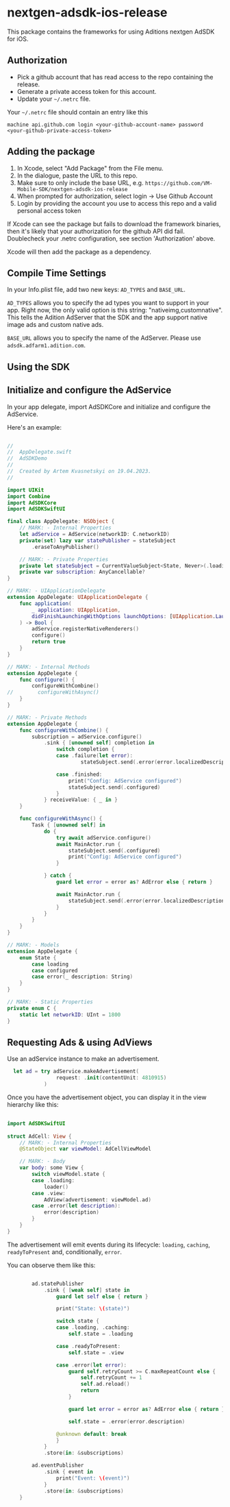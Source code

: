 # nextgen-adsdk-ios-release
This package contains the frameworks for using Aditions nextgen AdSDK for iOS.

## Authorization

* Pick a github account that has read access to the repo containing the release.
* Generate a private access token for this account.
* Update your `~/.netrc` file. 

Your `~/.netrc` file should contain an entry like this

`machine api.github.com login <your-github-account-name> password <your-github-private-access-token>`

## Adding the package

1. In Xcode, select "Add Package" from the File menu. 
1. In the dialogue, paste the URL to this repo. 
1. Make sure to only include the base URL, e.g. `https://github.com/VM-Mobile-SDK/nextgen-adsdk-ios-release`
1. When prompted for authorization, select login -> Use Github Account
1. Login by providing the account you use to access this repo and a valid personal access token

If Xcode can see the package but fails to download the framework binaries, then it's likely that your authorization for the github API did fail. Doublecheck your .netrc configuration, see section 'Authorization' above.
	
Xcode will then add the package as a dependency.

## Compile Time Settings

In your Info.plist file, add two new keys: `AD_TYPES` and `BASE_URL`.

`AD_TYPES` allows you to specify the ad types you want to support in your app. Right now, the only valid option is this string: "nativeimg,customnative". This tells the Adition AdServer that the SDK and the app support native image ads and custom native ads.

`BASE_URL` allows you to specify the name of the AdServer. Please use `adsdk.adfarm1.adition.com`.

## Using the SDK

## Initialize and configure the AdService

In your app delegate, import AdSDKCore and initialize and configure the AdService.

Here's an example:

```swift

//
//  AppDelegate.swift
//  AdSDKDemo
//
//  Created by Artem Kvasnetskyi on 19.04.2023.
//

import UIKit
import Combine
import AdSDKCore
import AdSDKSwiftUI

final class AppDelegate: NSObject {
    // MARK: - Internal Properties
    let adService = AdService(networkID: C.networkID)
    private(set) lazy var statePublisher = stateSubject
        .eraseToAnyPublisher()

    // MARK: - Private Properties
    private let stateSubject = CurrentValueSubject<State, Never>(.loading)
    private var subscription: AnyCancellable?
}

// MARK: - UIApplicationDelegate
extension AppDelegate: UIApplicationDelegate {
    func application(
        _ application: UIApplication,
        didFinishLaunchingWithOptions launchOptions: [UIApplication.LaunchOptionsKey: Any]? = nil
    ) -> Bool {
        adService.registerNativeRenderers()
        configure()
        return true
    }
}

// MARK: - Internal Methods
extension AppDelegate {
    func configure() {
        configureWithCombine()
//        configureWithAsync()
    }
}

// MARK: - Private Methods
extension AppDelegate {
    func configureWithCombine() {
        subscription = adService.configure()
            .sink { [unowned self] completion in
                switch completion {
                case .failure(let error):
						stateSubject.send(.error(error.localizedDescription))

                case .finished:
                    print("Config: AdService configured")
                    stateSubject.send(.configured)
                }
            } receiveValue: { _ in }
    }

    func configureWithAsync() {
        Task { [unowned self] in
            do {
                try await adService.configure()
                await MainActor.run {
                    stateSubject.send(.configured)
                    print("Config: AdService configured")
                }

            } catch {
                guard let error = error as? AdError else { return }

                await MainActor.run {
					stateSubject.send(.error(error.localizedDescription))
                }
            }
        }
    }
}

// MARK: - Models
extension AppDelegate {
    enum State {
        case loading
        case configured
        case error(_ description: String)
    }
}

// MARK: - Static Properties
private enum C {
    static let networkID: UInt = 1800
}
```

## Requesting Ads & using AdViews

Use an adService instance to make an advertisement.

```swift
  let ad = try adService.makeAdvertisement(
                request: .init(contentUnit: 4810915)
            )

```

Once you have the advertisement object, you can display it in the view hierarchy like this:

```swift
 
import AdSDKSwiftUI
 
struct AdCell: View {
    // MARK: - Internal Properties
    @StateObject var viewModel: AdCellViewModel

    // MARK: - Body
    var body: some View {
        switch viewModel.state {
        case .loading:
            loader()
        case .view:
            AdView(advertisement: viewModel.ad)
        case .error(let description):
            error(description)
        }
    }
}

```

The advertisement will emit events during its lifecycle: `loading`, `caching`, `readyToPresent` and, conditionally, `error`. 

You can observe them like this:

```swift

        ad.statePublisher
            .sink { [weak self] state in
                guard let self else { return }

                print("State: \(state)")

                switch state {
                case .loading, .caching:
                    self.state = .loading

                case .readyToPresent:
                    self.state = .view

                case .error(let error):
                    guard self.retryCount >= C.maxRepeatCount else {
                        self.retryCount += 1
                        self.ad.reload()
                        return
                    }

                    guard let error = error as? AdError else { return }

                    self.state = .error(error.description)

                @unknown default: break
                }
            }
            .store(in: &subscriptions)

        ad.eventPublisher
            .sink { event in
                print("Event: \(event)")
            }
            .store(in: &subscriptions)
    }

```






